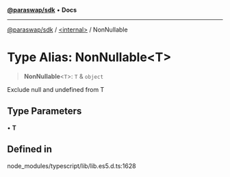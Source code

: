 [**@paraswap/sdk**](../../README.md) • **Docs**

***

[@paraswap/sdk](../../globals.md) / [\<internal\>](../README.md) / NonNullable

# Type Alias: NonNullable\<T\>

> **NonNullable**\<`T`\>: `T` & `object`

Exclude null and undefined from T

## Type Parameters

• **T**

## Defined in

node\_modules/typescript/lib/lib.es5.d.ts:1628
